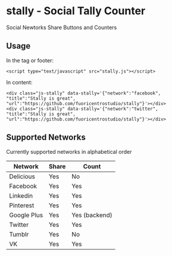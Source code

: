 # stally - Social Tally Counter
Social Newtorks Share Buttons and Counters

## Usage 

In the <head> tag or footer:
```
<script type="text/javascript" src="stally.js"></script>
```
In content:
```
<div class="js-stally" data-stally='{"network":"facebook", "title":"Stally is great", "url":"https://github.com/fuoricentrostudio/stally"}'></div>
<div class="js-stally" data-stally='{"network":"twitter", "title":"Stally is great", "url":"https://github.com/fuoricentrostudio/stally"}'></div>
```

## Supported Networks

Currently supported networks in alphabetical order

Network       | Share         | Count
------------- | ------------- | -------------
Delicious     | Yes           | No
Facebook      | Yes           | Yes
Linkedin      | Yes           | Yes
Pinterest     | Yes           | Yes
Google Plus   | Yes           | Yes (backend)
Twitter       | Yes           | Yes
Tumblr        | Yes           | No
VK            | Yes           | Yes
